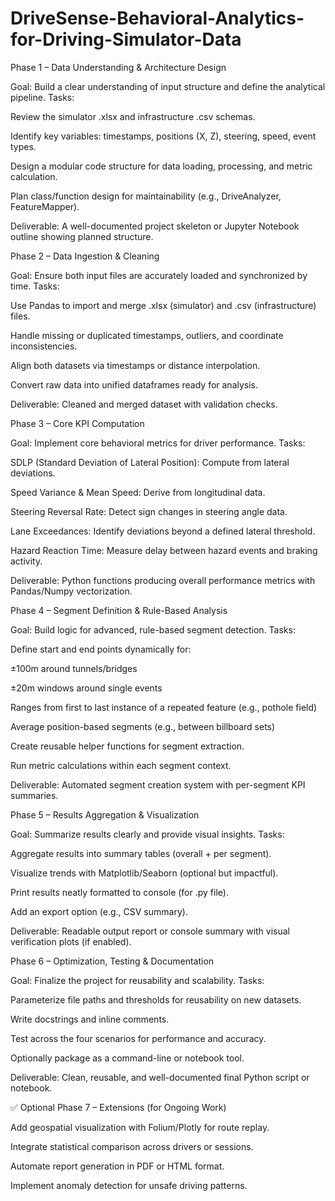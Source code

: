 # DriveSense-Behavioral-Analytics-for-Driving-Simulator-Data

Phase 1 – Data Understanding & Architecture Design

Goal: Build a clear understanding of input structure and define the analytical pipeline.
Tasks:

Review the simulator .xlsx and infrastructure .csv schemas.

Identify key variables: timestamps, positions (X, Z), steering, speed, event types.

Design a modular code structure for data loading, processing, and metric calculation.

Plan class/function design for maintainability (e.g., DriveAnalyzer, FeatureMapper).

Deliverable:
A well-documented project skeleton or Jupyter Notebook outline showing planned structure.

Phase 2 – Data Ingestion & Cleaning

Goal: Ensure both input files are accurately loaded and synchronized by time.
Tasks:

Use Pandas to import and merge .xlsx (simulator) and .csv (infrastructure) files.

Handle missing or duplicated timestamps, outliers, and coordinate inconsistencies.

Align both datasets via timestamps or distance interpolation.

Convert raw data into unified dataframes ready for analysis.

Deliverable:
Cleaned and merged dataset with validation checks.

Phase 3 – Core KPI Computation

Goal: Implement core behavioral metrics for driver performance.
Tasks:

SDLP (Standard Deviation of Lateral Position): Compute from lateral deviations.

Speed Variance & Mean Speed: Derive from longitudinal data.

Steering Reversal Rate: Detect sign changes in steering angle data.

Lane Exceedances: Identify deviations beyond a defined lateral threshold.

Hazard Reaction Time: Measure delay between hazard events and braking activity.

Deliverable:
Python functions producing overall performance metrics with Pandas/Numpy vectorization.

Phase 4 – Segment Definition & Rule-Based Analysis

Goal: Build logic for advanced, rule-based segment detection.
Tasks:

Define start and end points dynamically for:

±100m around tunnels/bridges

±20m windows around single events

Ranges from first to last instance of a repeated feature (e.g., pothole field)

Average position-based segments (e.g., between billboard sets)

Create reusable helper functions for segment extraction.

Run metric calculations within each segment context.

Deliverable:
Automated segment creation system with per-segment KPI summaries.

Phase 5 – Results Aggregation & Visualization

Goal: Summarize results clearly and provide visual insights.
Tasks:

Aggregate results into summary tables (overall + per segment).

Visualize trends with Matplotlib/Seaborn (optional but impactful).

Print results neatly formatted to console (for .py file).

Add an export option (e.g., CSV summary).

Deliverable:
Readable output report or console summary with visual verification plots (if enabled).

Phase 6 – Optimization, Testing & Documentation

Goal: Finalize the project for reusability and scalability.
Tasks:

Parameterize file paths and thresholds for reusability on new datasets.

Write docstrings and inline comments.

Test across the four scenarios for performance and accuracy.

Optionally package as a command-line or notebook tool.

Deliverable:
Clean, reusable, and well-documented final Python script or notebook.

✅ Optional Phase 7 – Extensions (for Ongoing Work)

Add geospatial visualization with Folium/Plotly for route replay.

Integrate statistical comparison across drivers or sessions.

Automate report generation in PDF or HTML format.

Implement anomaly detection for unsafe driving patterns.
